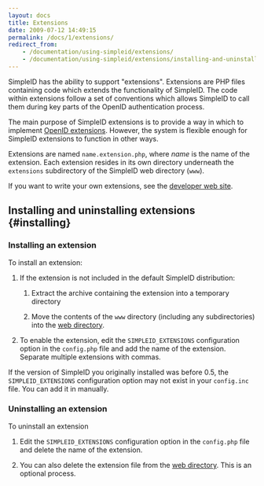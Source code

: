 ```yaml
---
layout: docs
title: Extensions
date: 2009-07-12 14:49:15
permalink: /docs/1/extensions/
redirect_from: 
    - /documentation/using-simpleid/extensions/
    - /documentation/using-simpleid/extensions/installing-and-uninstalling-extensions/
---
```


SimpleID has the ability to support "extensions".  Extensions are PHP files containing code which extends the functionality of SimpleID.  The code within extensions follow a set of conventions which allows SimpleID to call them during key parts of the OpenID authentication process.

The main purpose of SimpleID extensions is to provide a way in which to implement [OpenID extensions](http://openid.net/specs/openid-authentication-2_0.html#extensions).  However, the system is flexible enough for SimpleID extensions to function in other ways.

Extensions are named <code>name.extension.php</code>, where *name* is the name of the extension.  Each extension resides in its own directory underneath the <code>extensions</code> subdirectory of the SimpleID web directory (<code>www</code>).

If you want to write your own extensions, see the [developer web site](http://simpleid.koinic.net/trac/wiki/Extensions).

## Installing and uninstalling extensions    {#installing}

### Installing an extension

To install an extension:

1. If the extension is not included in the default SimpleID distribution:

    1. Extract the archive containing the extension into a temporary directory

    2. Move the contents of the <code>www</code> directory (including any subdirectories) into the [web directory](/documentation/getting-started/installing-simpleid).

2. To enable the extension, edit the <code>SIMPLEID_EXTENSIONS</code> configuration option in the <code>config.php</code> file and add the name of the extension.  Separate multiple extensions with commas.

<div class="note">

If the version of SimpleID you originally installed was before 0.5, the <code>SIMPLEID_EXTENSIONS</code> configuration option may not exist in your <code>config.inc</code> file.  You can add it in manually.

</div>

### Uninstalling an extension

To uninstall an extension

1.  Edit the <code>SIMPLEID_EXTENSIONS</code> configuration option in the <code>config.php</code> file and delete the name of the extension.

2. You can also delete the extension file from the [web directory](/documentation/getting-started/installing-simpleid).  This is an optional process.
